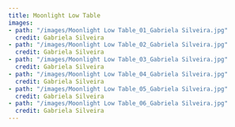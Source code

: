 ```yaml
---
title: Moonlight Low Table
images: 
- path: "/images/Moonlight Low Table_01_Gabriela Silveira.jpg" 
  credit: Gabriela Silveira
- path: "/images/Moonlight Low Table_02_Gabriela Silveira.jpg" 
  credit: Gabriela Silveira
- path: "/images/Moonlight Low Table_03_Gabriela Silveira.jpg" 
  credit: Gabriela Silveira
- path: "/images/Moonlight Low Table_04_Gabriela Silveira.jpg" 
  credit: Gabriela Silveira
- path: "/images/Moonlight Low Table_05_Gabriela Silveira.jpg" 
  credit: Gabriela Silveira
- path: "/images/Moonlight Low Table_06_Gabriela Silveira.jpg"
  credit: Gabriela Silveira
---
```

